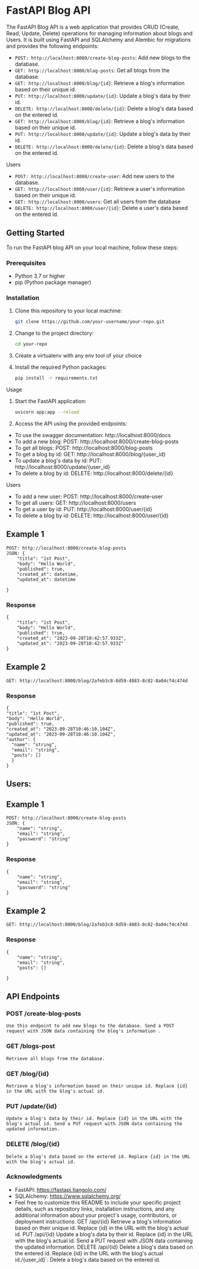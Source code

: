 # FastAPI Blog API

The FastAPI Blog API is a web application that provides CRUD (Create, Read, Update, Delete) operations for managing information about blogs and Users. It is built using FastAPI and SQLAlchemy and Alembic for migrations and provides the following endpoints:

- `POST: http://localhost:8000/create-blog-posts`: Add new blogs to the database.
- `GET: http://localhost:8000/blog-posts`: Get all blogs from the database.
- `GET: http://localhost:8000/blog/{id}`: Retrieve a blog's information based on their unique id.
- `PUT: http://localhost:8000/update/{id}`: Update a blog's data by their id.
- `DELETE: http://localhost:8000/delete/{id}`: Delete a blog's data based on the entered id.
- `GET: http://localhost:8000/blog/{id}`: Retrieve a blog's information based on their unique id.
- `PUT: http://localhost:8000/update/{id}`: Update a blog's data by their id.
- `DELETE: http://localhost:8000/delete/{id}`: Delete a blog's data based on the entered id.

Users

- `POST: http://localhost:8000/create-user`: Add new users to the database.
- `GET: http://localhost:8000/user/{id}`: Retrieve a user's information based on their unique id.
- `GET: http://localhost:8000/users`: Get all users from the database
- `DELETE: http://localhost:8000/user/{id}`: Delete a user's data based on the entered id.

## Getting Started

To run the FastAPI blog API on your local machine, follow these steps:

### Prerequisites

- Python 3.7 or higher
- pip (Python package manager)

### Installation

1. Clone this repository to your local machine:

   ```bash
   git clone https://github.com/your-username/your-repo.git

   ```

2. Change to the project directory:

   ```bash
   cd your-repo

   ```

3. Create a virtualenv with any env tool of your choice

4. Install the required Python packages:

   ```bash
   pip install -r requirements.txt

   ```

Usage

1. Start the FastAPI application:

   ```bash
   uvicorn app:app --reload

   ```

2. Access the API using the provided endpoints:

- To use the swagger documentation: http://localhost:8000/docs
- To add a new blog: POST: http://localhost:8000/create-blog-posts
- To get all blogs: POST: http://localhost:8000/blog-posts
- To get a blog by id: GET: http://localhost:8000/blog/{user_id}
- To update a blog's data by id: PUT: http://localhost:8000/update/{user_id}
- To delete a blog by id: DELETE: http://localhost:8000/delete/{id}

Users

- To add a new user: POST: http://localhost:8000/create-user
- To get all users: GET: http://localhost:8000/users
- To get a user by id: PUT: http://localhost:8000/user/{id}
- To delete a blog by id: DELETE: http://localhost:8000/user/{id}

## Example 1

    POST: http://localhost:8000/create-blog-posts
    JSON: {
        "title": "1st Post",
        "body": "Hello World",
        "published": true,
        "created_at": datetime,
        "updated_at": datetime

    }

### Response

    {
        "title": "1st Post",
        "body": "Hello World",
        "published": true,
        "created_at": "2023-09-28T10:42:57.933Z",
        "updated_at": "2023-09-28T10:42:57.933Z"
    }

## Example 2

    GET: http://localhost:8000/blog/2afeb3c8-8d59-4883-8c82-8a04cf4c474d

### Response

    {
    "title": "1st Post",
    "body": "Hello World",
    "published": true,
    "created_at": "2023-09-28T10:46:10.104Z",
    "updated_at": "2023-09-28T10:46:10.104Z",
    "author": {
      "name": "string",
      "email": "string",
      "posts": []
      }
    }

## Users:

## Example 1

    POST: http://localhost:8000/create-blog-posts
    JSON: {
        "name": "string",
        "email": "string",
        "password": "string"
    }

### Response

    {
        "name": "string",
        "email": "string",
        "password": "string"
    }

## Example 2

    GET: http://localhost:8000/blog/2afeb3c8-8d59-4883-8c82-8a04cf4c474d

### Response

    {
        "name": "string",
        "email": "string",
        "posts": []

    }

## API Endpoints

### POST /create-blog-posts

    Use this endpoint to add new blogs to the database. Send a POST request with JSON data containing the blog's information .

### GET /blogs-post

    Retrieve all blogs from the database.

### GET /blog/{id}

    Retrieve a blog's information based on their unique id. Replace {id} in the URL with the blog's actual id.

### PUT /update/{id}

    Update a blog's data by their id. Replace {id} in the URL with the blog's actual id. Send a PUT request with JSON data containing the updated information.

### DELETE /blog/{id}

    Delete a blog's data based on the entered id. Replace {id} in the URL with the blog's actual id.

### Acknowledgments

- FastAPI: https://fastapi.tiangolo.com/
- SQLAlchemy: https://www.sqlalchemy.org/
- Feel free to customize this README to include your specific project details, such as repository links, installation instructions, and any additional information about your project's usage, contributors, or deployment instructions.
  GET /api/{id}
  Retrieve a blog's information based on their unique id. Replace {id} in the URL with the blog's actual id.
  PUT /api/{id}
  Update a blog's data by their id. Replace {id} in the URL with the blog's actual id. Send a PUT request with JSON data containing the updated information.
  DELETE /api/{id}
  Delete a blog's data based on the entered id. Replace {id} in the URL with the blog's actual id./{user_id}`: Delete a blog's data based on the entered id.
